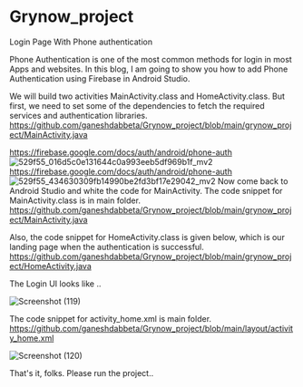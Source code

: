 # Grynow_project
Login Page With Phone authentication

Phone Authentication is one of the most common methods for login in most Apps and websites. In this blog, I am going to show you how to add Phone Authentication using Firebase in Android Studio. 

We will build two activities MainActivity.class and HomeActivity.class. But first, we need to set some of the dependencies to fetch the required services and authentication libraries.
https://github.com/ganeshdabbeta/Grynow_project/blob/main/grynow_project/MainActivity.java


https://firebase.google.com/docs/auth/android/phone-auth
![529f55_016d5c0e131644c0a993eeb5df969b1f_mv2](https://user-images.githubusercontent.com/88226828/187062031-91ad3179-f1c9-4421-8ea6-9a2400f769ec.png)
https://firebase.google.com/docs/auth/android/phone-auth
![529f55_434630309fb14990be2fd3bf17e29042_mv2](https://user-images.githubusercontent.com/88226828/187062126-d3672146-9462-4064-b036-cb7a3943bda5.png)
Now come back to Android Studio and white the code for MainActivity. The code snippet for MainActivity.class is in main folder.
https://github.com/ganeshdabbeta/Grynow_project/blob/main/grynow_project/MainActivity.java

Also, the code snippet for HomeActivity.class is given below, which is our landing page when the authentication is successful. 
https://github.com/ganeshdabbeta/Grynow_project/blob/main/grynow_project/HomeActivity.java

The Login UI looks like ..


![Screenshot (119)](https://user-images.githubusercontent.com/88226828/187062377-673a993e-1a8b-450a-b7aa-79bb399e295d.png)



The code snippet for activity_home.xml is main folder.
https://github.com/ganeshdabbeta/Grynow_project/blob/main/layout/activity_home.xml


![Screenshot (120)](https://user-images.githubusercontent.com/88226828/187062699-637ae8ff-41f2-45ff-bfa2-f5519d2a36e9.png)

That's it, folks. Please run the project..


